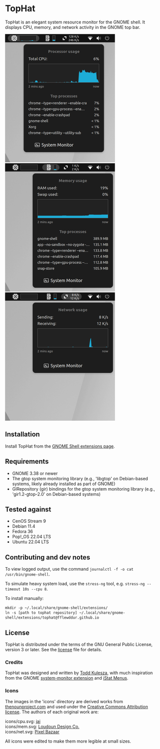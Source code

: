 # TopHat
TopHat is an elegant system resource monitor for the GNOME shell. It displays CPU, memory, and network activity in the GNOME top bar.

<img src="./screenshots/cpu.png?raw=true" width="360px" alt="Screenshot of processor usage indicator">
<img src="./screenshots/mem.png?raw=true" width="360px" alt="Screenshot of memory usage indicator">
<img src="./screenshots/net.png?raw=true" width="360px" alt="Screenshot of network usage indicator">

## Installation

Install TopHat from the [GNOME Shell extensions page](https://extensions.gnome.org/extension/5219/tophat/).

## Requirements

- GNOME 3.38 or newer
- The gtop system monitoring library (e.g., 'libgtop' on Debian-based systems, likely already installed as part of GNOME)
- GIRepository (gir) bindings for the gtop system monitoring library (e.g., 'gir1.2-gtop-2.0' on Debian-based systems)

## Tested against

- CenOS Stream 9
- Debian 11.4
- Fedora 36
- Pop!_OS 22.04 LTS
- Ubuntu 22.04 LTS

## Contributing and dev notes

To view logged output, use the command `journalctl -f -o cat /usr/bin/gnome-shell`.

To simulate heavy system load, use the `stress-ng` tool, e.g. `stress-ng --timeout 10s --cpu 8`.

To install manually:
    
    mkdir -p ~/.local/share/gnome-shell/extensions/
    ln -s [path to tophat repository] ~/.local/share/gnome-shell/extensions/tophat@fflewddur.github.io

## License

TopHat is distributed under the terms of the GNU General Public License, version 3 or later. See the [license][license] file for details.

### Credits

TopHat was designed and written by [Todd Kulesza](https://github.com/fflewddur), with much inspiration from the GNOME [system-monitor extension](https://extensions.gnome.org/extension/120/system-monitor/) and [iStat Menus](https://bjango.com/mac/istatmenus/).

### Icons

The images in the 'icons' directory are derived works from [thenounproject.com](https://thenounproject.com) and used under the [Creative Commons Attribution license](https://creativecommons.org/licenses/by/3.0/). The authors of each original work are:

icons/cpu.svg: [jai](https://thenounproject.com/jairam.182/)  
icons/mem.svg: [Loudoun Design Co.](https://thenonproject.com/LoudounDesignCo/)  
icons/net.svg: [Pixel Bazaar](https://thenounproject.com/pixelbazaar/)  

All icons were edited to make them more legible at small sizes.

[bug-tracker]: https://github.com/fflewddur/tophat/issues
[license]: COPYING
